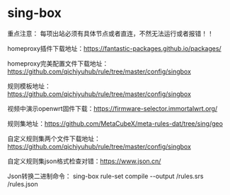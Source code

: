 # sing-box

重点注意：
每项出站必须有具体节点或者直连，不然无法运行或者报错！！

homeproxy插件下载地址：https://fantastic-packages.github.io/packages/

homeproxy完美配置文件下载地址：https://github.com/qichiyuhub/rule/tree/master/config/singbox

规则模板地址：https://github.com/qichiyuhub/rule/tree/master/config/singbox

视频中演示openwrt固件下载：https://firmware-selector.immortalwrt.org/

规则集地址：https://github.com/MetaCubeX/meta-rules-dat/tree/sing/geo

自定义规则集两个文件下载地址：https://github.com/qichiyuhub/rule/tree/master/config/singbox

自定义规则集json格式检查对错：https://www.json.cn/

Json转换二进制命令：
sing-box rule-set compile --output /rules.srs /rules.json
